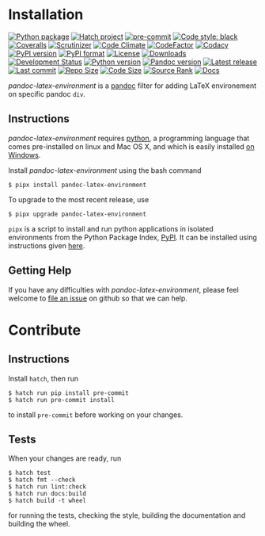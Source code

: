 Installation
============

[![Python package](https://img.shields.io/github/actions/workflow/status/chdemko/pandoc-latex-environment/python-package.yml?logo=github&branch=develop)](https://github.com/chdemko/pandoc-latex-environment/actions/workflows/python-package.yml)
[![Hatch project](https://img.shields.io/badge/%F0%9F%A5%9A-Hatch-4051b5.svg)](https://github.com/pypa/hatch)
[![pre-commit](https://img.shields.io/badge/pre--commit-enabled-brightgreen?logo=pre-commit)](https://github.com/pre-commit/pre-commit)
[![Code style: black](https://img.shields.io/badge/code%20style-black-000000.svg)](https://pypi.org/project/black/)
[![Coveralls](https://img.shields.io/coveralls/github/chdemko/pandoc-latex-environment/develop.svg?logo=Codecov&logoColor=white)](https://coveralls.io/github/chdemko/pandoc-latex-environment?branch=develop)
[![Scrutinizer](https://img.shields.io/scrutinizer/g/chdemko/pandoc-latex-environment.svg?logo=scrutinizer)](https://scrutinizer-ci.com/g/chdemko/pandoc-latex-environment/)
[![Code Climate](https://img.shields.io/codeclimate/maintainability/chdemko/pandoc-latex-environment?logo=codeclimate&barnch=develop)](https://codeclimate.com/github/chdemko/pandoc-latex-environment/)
[![CodeFactor](https://img.shields.io/codefactor/grade/github/chdemko/pandoc-latex-environment/develop.svg?logo=codefactor)](https://www.codefactor.io/repository/github/chdemko/pandoc-latex-environment)
[![Codacy](https://img.shields.io/codacy/grade/cf388bfa902c4afaaeae182594e5b38a.svg?logo=codacy)](https://app.codacy.com/gh/chdemko/pandoc-latex-environment/dashboard)
[![PyPI version](https://img.shields.io/pypi/v/pandoc-latex-environment.svg?logo=pypi&logoColor=white)](https://pypi.org/project/pandoc-latex-environment/)
[![PyPI format](https://img.shields.io/pypi/format/pandoc-latex-environment.svg?logo=pypi&logoColor=white)](https://pypi.org/project/pandoc-latex-environment/)
[![License](https://img.shields.io/pypi/l/pandoc-latex-environment.svg?logo=pypi&logoColor=white)](https://raw.githubusercontent.com/chdemko/pandoc-latex-environment/develop/LICENSE)
[![Downloads](https://img.shields.io/pypi/dm/pandoc-latex-environment?logo=pypi&logoColor=white)](https://pepy.tech/project/pandoc-latex-environment)
[![Development Status](https://img.shields.io/pypi/status/pandoc-latex-environment.svg?logo=pypi&logoColor=white)](https://pypi.org/project/pandoc-latex-environment/)
[![Python version](https://img.shields.io/pypi/pyversions/pandoc-latex-environment.svg?logo=Python&logoColor=white)](https://pypi.org/project/pandoc-latex-environment/)
[![Pandoc version](https://img.shields.io/badge/pandoc-2.11%20..%203.7-blue.svg?logo=markdown)](https://pandoc.org/)
[![Latest release](https://img.shields.io/github/release-date/chdemko/pandoc-latex-environment.svg?logo=github)](https://github.com/chdemko/pandoc-latex-environment/releases)
[![Last commit](https://img.shields.io/github/last-commit/chdemko/pandoc-latex-environment/develop?logo=github)](https://github.com/chdemko/pandoc-latex-environment/commit/develop/)
[![Repo Size](https://img.shields.io/github/repo-size/chdemko/pandoc-latex-environment.svg?logo=github)](http://pandoc-latex-environment.readthedocs.io/en/latest/)
[![Code Size](https://img.shields.io/github/languages/code-size/chdemko/pandoc-latex-environment.svg?logo=github)](http://pandoc-latex-environment.readthedocs.io/en/latest/)
[![Source Rank](https://img.shields.io/librariesio/sourcerank/pypi/pandoc-latex-environment.svg?logo=koding&logoColor=white)](https://libraries.io/pypi/pandoc-latex-environment)
[![Docs](https://img.shields.io/readthedocs/pandoc-latex-environment.svg?logo=read-the-docs&logoColor=white)](http://pandoc-latex-environment.readthedocs.io/en/latest/)

*pandoc-latex-environment* is a [pandoc] filter for adding LaTeX environement
on specific pandoc `div`.

[pandoc]: http://pandoc.org/

Instructions
------------

*pandoc-latex-environment* requires [python], a programming language that
comes pre-installed on linux and Mac OS X, and which is easily installed
[on Windows].

Install *pandoc-latex-environment* using the bash command

~~~shell-session
$ pipx install pandoc-latex-environment
~~~

To upgrade to the most recent release, use

~~~shell-session
$ pipx upgrade pandoc-latex-environment
~~~

`pipx` is a script to install and run python applications in isolated
environments from the Python Package Index, [PyPI]. It can be installed
using instructions given [here](https://pipx.pypa.io/stable/).

[python]: https://www.python.org/
[on Windows]: https://www.python.org/downloads/windows/
[PyPI]: https://pypi.python.org/pypi


Getting Help
------------

If you have any difficulties with *pandoc-latex-environment*,
please feel welcome to [file an issue] on github so that we can help.

[file an issue]: https://github.com/chdemko/pandoc-latex-environment/issues

Contribute
==========

Instructions
------------

Install `hatch`, then run

~~~shell-session
$ hatch run pip install pre-commit
$ hatch run pre-commit install
~~~

to install `pre-commit` before working on your changes.

Tests
-----

When your changes are ready, run

~~~shell-session
$ hatch test
$ hatch fmt --check
$ hatch run lint:check
$ hatch run docs:build
$ hatch build -t wheel
~~~

for running the tests, checking the style, building the documentation
and building the wheel.

